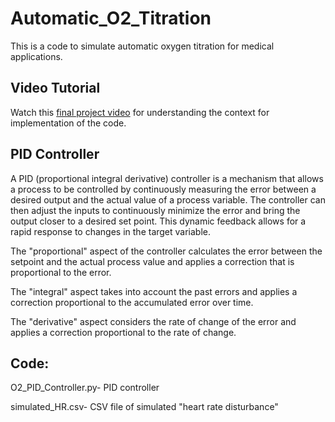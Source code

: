 # Automatic_O2_Titration
This is a code to simulate automatic oxygen titration for medical applications.

## Video Tutorial
Watch this [final project video](https://youtu.be/RnVUVX2VLiw) for understanding the context for implementation of the code. 

## PID Controller
A PID (proportional integral derivative) controller is a mechanism that allows a process to be controlled by continuously measuring the error between a desired output and the actual value of a process variable. The controller can then adjust the inputs to continuously minimize the error and bring the output closer to a desired set point. This dynamic feedback allows for a rapid response to changes in the target variable.

The "proportional" aspect of the controller calculates the error between the setpoint and the actual process value and applies a correction that is proportional to the error. 

The "integral" aspect takes into account the past errors and applies a correction proportional to the accumulated error over time. 

The "derivative" aspect considers the rate of change of the error and applies a correction proportional to the rate of change.

## Code:

O2_PID_Controller.py- PID controller

simulated_HR.csv- CSV file of simulated "heart rate disturbance"





